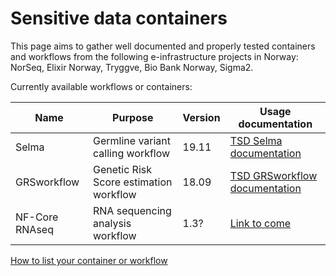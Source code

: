 # Sensitive data containers

This page aims to gather well documented and properly tested containers and workflows from the following e-infrastructure projects in Norway: NorSeq, Elixir Norway, Tryggve, Bio Bank Norway, Sigma2.

Currently available workflows or containers:  

|	Name	| Purpose	|	Version	|	Usage documentation	|
|------|--------------------------|-------------------|-------------------|
|	Selma	|	Germline variant calling workflow	|	19.11 | [TSD Selma documentation](pages/Selma-TSD/Selma.md) |
|	GRSworkflow	|	Genetic Risk Score estimation workflow	|	18.09	| [TSD GRSworkflow documentation](pages/GRSWorkflow-TSD/GRSWorkflow.md) |
|	NF-Core RNAseq | RNA sequencing analysis workflow	|	1.3? | [Link to come](https://www.link.com) |


[How to list your container or workflow](pages/submission-guidelines.md)
